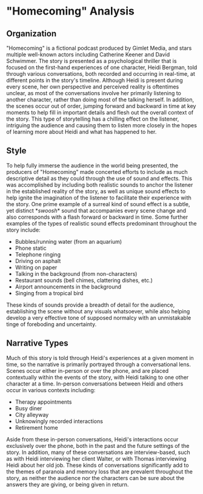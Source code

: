 # "Homecoming" Analysis


## Organization

"Homecoming" is a fictional podcast produced by Gimlet Media, and stars multiple well-known actors including Catherine Keener and David Schwimmer. The story is presented as a psychological thriller that is focused on the first-hand experiences of one character, Heidi Bergman, told through various conversations, both recorded and occurring in real-time, at different points in the story's timeline. Although Heidi is present during every scene, her own perspective and perceived reality is oftentimes unclear, as most of the  conversations involve her primarily listening to another character, rather than doing most of the talking herself. In addition, the scenes occur out of order, jumping forward and backward in time at key moments to help fill in important details and flesh out the overall context of the story. This type of storytelling has a chilling effect on the listener, intriguing the audience and causing them to listen more closely in the hopes of learning more about Heidi and what has happened to her.

## Style

To help fully immerse the audience in the world being presented, the producers of "Homecoming" made concerted efforts to include as much descriptive detail as they could through the use of sound and effects. This was accomplished by including both realistic sounds to anchor the listener in the established reality of the story, as well as unique sound effects to help ignite the imagination of the listener to facilitate their experience with the story. One prime example of a surreal kind of sound effect is a subtle, yet distinct \**swoosh** sound that accompanies every scene change and also corresponds with a flash forward or backward in time. Some further examples of the types of realistic sound effects predominant throughout the story include:

* Bubbles/running water (from an aquarium)
* Phone static
* Telephone ringing
* Driving on asphalt
* Writing on paper
* Talking in the background (from non-characters)
* Restaurant sounds (bell chimes, clattering dishes, etc.)
* Airport announcements in the background
* Singing from a tropical bird

These kinds of sounds provide a breadth of detail for the audience, establishing the scene without any visuals whatsoever, while also helping develop a very effective tone of supposed normalcy with an unmistakable tinge of foreboding and uncertainty.

## Narrative Types

Much of this story is told through Heidi's experiences at a given moment in time, so the narrative is primarily portrayed through a conversational lens. Scenes occur either in-person or over the phone, and are placed contextually within the events of the story, with Heidi talking to one other character at a time. In-person conversations between Heidi and others occur in various contexts including:

* Therapy appointments
* Busy diner
* City alleyway
* Unknowingly recorded interactions
* Retirement home

Aside from these in-person conversations, Heidi's interactions occur exclusively over the phone, both in the past and the future settings of the story. In addition, many of these conversations are interview-based, such as with Heidi interviewing her client Walter, or with Thomas interviewing Heidi about her old job. These kinds of conversations significantly add to the themes of paranoia and memory loss that are prevalent throughout the story, as neither the audience nor the characters can be sure about the answers they are giving, or being given in return.